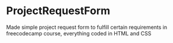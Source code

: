 # ProjectRequestForm
Made simple project request form to fulfill certain requirements in freecodecamp course, everything coded in HTML and CSS
